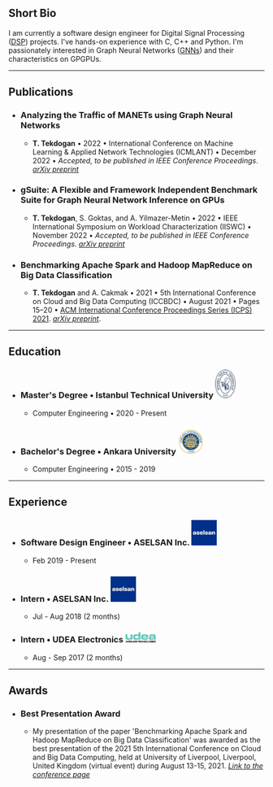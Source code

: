 ## Short Bio
I am currently a software design engineer for Digital Signal Processing ([DSP](https://en.wikipedia.org/wiki/Digital_signal_processing)) projects. I've hands-on experience with C, C++ and Python. I'm passionately interested in Graph Neural Networks ([GNNs](https://en.wikipedia.org/wiki/Graph_neural_network)) and their characteristics on GPGPUs.

---


## Publications

- ### Analyzing the Traffic of MANETs using Graph Neural Networks
  - **T. Tekdogan** • 2022 • International Conference on Machine Learning & Applied Network Technologies (ICMLANT) • December 2022 • _Accepted, to be published in IEEE Conference Proceedings_. [_arXiv preprint_]()

- ### gSuite: A Flexible and Framework Independent Benchmark Suite for Graph Neural Network Inference on GPUs
  - **T. Tekdogan**, S. Goktas, and A. Yilmazer-Metin • 2022 • IEEE International Symposium on Workload Characterization (IISWC) • November 2022 • _Accepted, to be published in IEEE Conference Proceedings_. [_arXiv preprint_](https://arxiv.org/abs/2210.11601)

- ### Benchmarking Apache Spark and Hadoop MapReduce on Big Data Classification
  - **T. Tekdogan** and A. Cakmak • 2021 • 5th International Conference on Cloud and Big Data Computing (ICCBDC) • August 2021 • Pages 15–20 • [ACM International Conference Proceedings Series (ICPS) 2021](https://dl.acm.org/doi/fullHtml/10.1145/3481646.3481649). [_arXiv preprint_](https://arxiv.org/abs/2209.10637).


---


## Education

- ### Master's Degree • Istanbul Technical University <img src="./itu.jpg" width="40">
  - Computer Engineering • 2020 - Present

- ### Bachelor's Degree • Ankara University <img src="./au.png" width="50">
  - Computer Engineering • 2015 - 2019

---

## Experience

- ### Software Design Engineer • ASELSAN Inc.  <img src="./asel.jpg" width="50">
  - Feb 2019 - Present

- ### Intern • ASELSAN Inc.  <img src="./asel.jpg" width="50">
  - Jul - Aug 2018 (2 months)

- ### Intern • UDEA Electronics  <img src="./udea.png" width="60">
  - Aug - Sep 2017 (2 months)

---

## Awards

- ### Best Presentation Award
  - My presentation of the paper 'Benchmarking Apache Spark and Hadoop MapReduce on Big Data Classification' was awarded as the best presentation of the 2021 5th International Conference on Cloud and Big Data Computing, held at University of Liverpool, Liverpool, United Kingdom (virtual event) during August 13-15, 2021. [_Link to the conference page_](http://www.iccbdc.org/iccbdc21.html)

